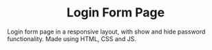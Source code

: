 <h1 align="center">Login Form Page</h1>
Login form page in a responsive layout, with show and hide password functionality. Made using HTML, CSS and JS.
